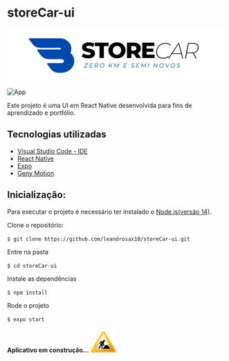 # storeCar-ui

![App](https://github.com/leandrosax10/storecar-api/blob/master/src/img/logotipoStoreCar.png)

![App](https://github.com/leandrosax10/storeCar-ui/blob/master/src/assets/storecarApp.gif)

 Este projeto é uma UI em React Native desenvolvida para fins de aprendizado e portfólio.
 
 ## Tecnologias utilizadas
 
* [Visual Studio Code - IDE](#VS_CODE)
* [React Native](#ReactNative)
* [Expo](#Expo)
* [Geny Motion](#GenyMotion)


 ## Inicialização:
 
 Para executar o projeto é necessário ter instalado o [Node.js(versão 14)](https://nodejs.org/en/download).
 
 Clone o repositório:
 
`$ git clone https://github.com/leandrosax10/storeCar-ui.git`
 
 Entre na pasta
 
 `$ cd storeCar-ui`
 
 Instale as dependências
 
 `$ npm install`
 
 Rode o projeto
 
 `$ expo start`
 
 #### Aplicativo em construção... ![App](https://github.com/leandrosax10/Desacelera_/blob/master/icone%20construcao.png)
  
